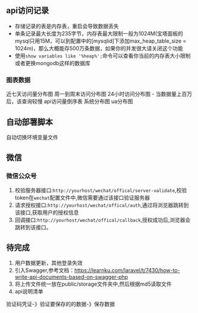 ## api访问记录
- 存储记录的表是内存表，重启会导致数据丢失
- 单条记录最大长度为235字节，内存表最大限制一般为1024M(宝塔面板的mysql只用15M，可以到配置中的[mysqlid]下添加max_heap_table_size = 1024m)，那么大概能存500万条数据，如果你的并发很大请关闭这个功能
- 使用`show variables like '%heap%';`命令可以查看你当前的内存表大小限制
或者更换mongodb这样的数据库
### 图表数据
近七天访问量分布图
周一到周末访问分布图
24小时访问分布图 - 当数据量上百万后，该查询较慢
api访问量倒序表
系统分布图
ua分布图

## 自动部署脚本
自动切换环境变量文件

## 微信
### 微信公众号
1. 校验服务器接口:`http://yourhost/wechat/offical/server-validate`,校验token在`wechat`配置文件中,微信需要通过该接口验证服务器
2. 请求授权接口:`http://yourhost/wechat/offical/auth`,通过将浏览器跳转到该接口,获取用户的授权信息
3. 回调接口:`http://yourhost/wechat/offical/callback`,授权成功后,浏览器会跳转到该接口。

## 待完成
1. 用户数据更新，其他登录失效
2. 引入Swagger,参考文档：https://learnku.com/laravel/t/7430/how-to-write-api-documents-based-on-swagger-php
3. 将上传文件统一放在public/storage文件夹中,然后根据md5读取文件
4. api说明清单

验证码凭证-》验证要保存的的数据-》保存数据